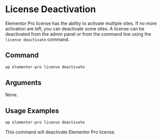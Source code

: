 # License Deactivation

<Badge type="tip" vertical="top" text="Elementor Pro" /> <Badge type="warning" vertical="top" text="Advanced" />

Elementor Pro license has the ability to activate multiple sites. If no more activation are left, you can deactivate some sites. A license can be deactivated from the admin panel or from the command line using the `license deactivate` command.

## Command

```bash
wp elementor-pro license deactivate
```

## Arguments

None.

## Usage Examples

```bash
wp elementor-pro license deactivate
```

This command will deactivate Elementor Pro license.
